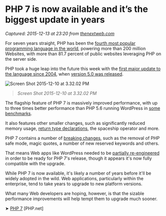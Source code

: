 # PHP 7 is now available and it’s the biggest update in years

_Captured: 2015-12-13 at 23:20 from [thenextweb.com](http://thenextweb.com/dd/2015/12/10/php-7-is-now-available-and-its-the-biggest-update-in-years/)_

For seven years straight, PHP has been the [fourth most popular programming language in the world](http://venturebeat.com/2015/08/19/here-are-the-top-10-programming-languages-used-on-github/), powering more than 200 million Websites, with more than 81.7 percent of public websites leveraging PHP on the server side.

PHP took a huge leap into the future this week with the [first major update to the language since 2004](http://php.net/archive/2015.php#id2015-12-03-1), when [version 5.0 was released](https://php.net/ChangeLog-5.php#5.0.0).

![Screen Shot 2015-12-10 at 3.32.02 PM](http://cdn1.tnwcdn.com/wp-content/blogs.dir/1/files/2015/12/Screen-Shot-2015-12-10-at-3.32.02-PM.png)

> _Screen Shot 2015-12-10 at 3.32.02 PM_

The flagship feature of PHP 7 is massively improved performance, with up to three times better performance than PHP 5.6 running WordPress in [some benchmarks](http://www.zend.com/en/resources/php7_infographic).

It also features other smaller changes, such as significantly reduced memory usage, [return type declarations](https://secure.php.net/manual/en/functions.returning-values.php#functions.returning-values.type-declaration), the spaceship operator and more.

PHP 7 contains a number of [breaking changes](https://secure.php.net/manual/en/migration54.incompatible.php), such as the removal of PHP safe mode, magic quotes, a number of new reserved keywords and others.

That means Web apps like WordPress needed to be [partially re-engineered](https://make.wordpress.org/core/2015/09/10/wordpress-and-php7/) in order to be ready for PHP 7's release, though it appears it's now fully compatible with the upgrade.

While PHP 7 is now available, it's likely a number of years before it'll be widely adopted in the wild. Web applications, particularly within the enterprise, tend to take years to upgrade to new platform versions.

What many Web developers are hoping, however, is that the sizable performance improvements will help tempt them to upgrade much sooner.

➤ [PHP 7](http://php.net/archive/2015.php#id2015-12-03-1) [PHP.net]
